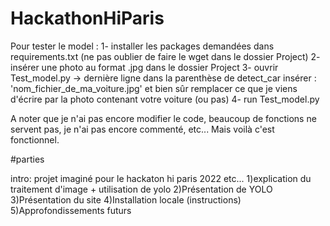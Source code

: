 # HackathonHiParis

Pour tester le model :
1- installer les packages demandées dans requirements.txt (ne pas oublier de faire le wget dans le dossier Project)
2- insérer une photo au format .jpg dans le dossier Project 
3- ouvrir Test_model.py -> dernière ligne dans la parenthèse de detect_car insérer : 'nom_fichier_de_ma_voiture.jpg' et bien sûr remplacer ce que je viens d'écrire par la photo contenant votre voiture (ou pas)
4- run Test_model.py 

A noter que je n'ai pas encore modifier le code, beaucoup de fonctions ne servent pas, je n'ai pas encore commenté, etc... Mais voilà c'est fonctionnel. 



#parties

intro: projet imaginé pour le hackaton hi paris 2022 etc...
1)explication du traitement d'image + utilisation de yolo
2)Présentation de YOLO
3)Présentation du site
4)Installation locale (instructions)
5)Approfondissements futurs